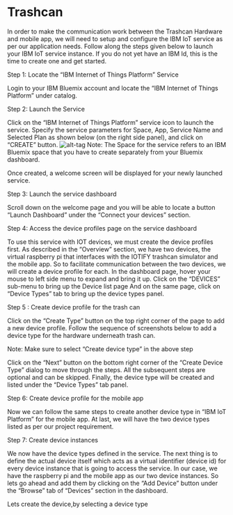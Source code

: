 # Trashcan
In order to make the communication work between the Trashcan Hardware and mobile app, we will need to setup and configure the IBM IoT service as per our application needs. Follow along the steps given below to launch your IBM IoT service instance. If you do not yet have an IBM Id, this is the time to create one and get started.

Step 1: Locate the “IBM Internet of Things Platform” Service

Login to your IBM Bluemix account and locate the “IBM Internet of Things Platform” under catalog.

Step 2: Launch the Service

Click on the “IBM Internet of Things Platform” service icon to launch the service. Specify the service parameters for Space, App, Service Name and Selected Plan as shown below (on the right side panel), and click on “CREATE” button.
![alt-tag](https://github.com/rajeevbrahma/Trashcan/blob/master/screenshots/step2.png)
Note: The Space for the service refers to an IBM Bluemix space that you have to create separately from your Bluemix dashboard.

Once created, a welcome screen will be displayed for your newly launched service.

Step 3: Launch the service dashboard

Scroll down on the welcome page and you will be able to locate a button “Launch Dashboard” under the “Connect your devices” section.

Step 4: Access the device profiles page on the service dashboard

To use this service with IOT devices, we must create the device profiles first. As described in the “Overview” section, we have two devices, the virtual raspberry pi that interfaces with the IOTIFY trashcan simulator and the mobile app. So to facilitate communication between the two devices, we will create a device profile for each.
In the dashboard page, hover your mouse to left side menu to expand and bring it up.
Click on the “DEVICES” sub-menu to bring up the Device list page
And on the same page, click on “Device Types” tab to bring up the device types panel.

Step 5 : Create device profile for the trash can 

Click on the “Create Type” button on the top right corner of the page to add a new device profile. Follow the sequence of screenshots below to add a device type for the hardware underneath trash can.

Note: Make sure to select “Create device type” in the above step

Click on the “Next” button on the bottom right corner of the “Create Device Type” dialog to move through the steps. All the subsequent steps are optional and can be skipped. Finally, the device type will be created and listed under the “Device Types” tab panel.

Step 6: Create device profile for the mobile app

Now we can follow the same steps to create another device type in “IBM IoT Platform” for the mobile app.
At last, we will have the two device types listed as per our project requirement.

Step 7: Create device instances

We now have the device types defined in the service. The next thing is to define the actual device itself which acts as a virtual identifier (device id) for every device instance that is going to access the service. In our case, we have the raspberry pi and the mobile app as our two device instances.
So lets go ahead and add them by clicking on the “Add Device” button under the “Browse” tab of “Devices” section in the dashboard.

Lets create the device,by selecting a device type
